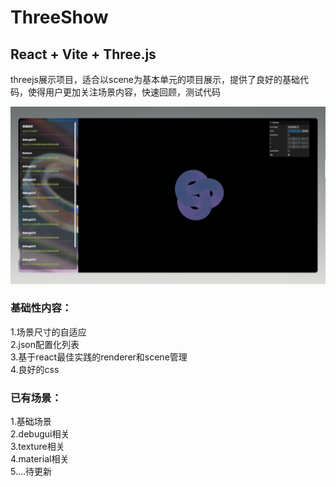 # ThreeShow

## React + Vite + Three.js
threejs展示项目，适合以scene为基本单元的项目展示，提供了良好的基础代码，使得用户更加关注场景内容，快速回顾，测试代码

![这是图片](/public/preview.png)

### 基础性内容：
1.场景尺寸的自适应  
2.json配置化列表  
3.基于react最佳实践的renderer和scene管理  
4.良好的css  

### 已有场景：
1.基础场景  
2.debugui相关  
3.texture相关  
4.material相关  
5....待更新